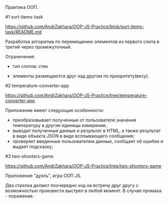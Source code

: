 Практика ООП.

#1 sort-items-task

https://github.com/AndrZakhara/OOP-JS-Practice/blob/sort-items-task/README.md

Разработка алгоритма по перемещению элементов из первого слота в третий через промежуточный.

Ограничения:

- тип слотов: стек

- элементы размещаются друг над другом по приоритету(весу). 

#2 temperature-converter-app 

https://github.com/AndrZakhara/OOP-JS-Practice/tree/temperature-converter-app

Приложение имеет следующие особенности:

- преобразовывает полученные от пользователя значения температуру в другие единицы измерения; </br>
- выводит полученные данные и результат в HTML, а также результат в виде объекта JSON в виде всплывающего сообщения; </br>
- проверяет введенные пользователем данные, сообщает об ошибке и выдает подсказку;

#3 two-shooters-game

https://github.com/AndrZakhara/OOP-JS-Practice/tree/two-shooters-game

Приложение "дуэль", игра ООП JS. 

Два стрелка делают поочередно ход на встречу друг другу с возможностью произвести выстрел в любой момент.
В случае промаха - поражение.
